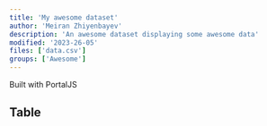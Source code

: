 ```yaml
---
title: 'My awesome dataset'
author: 'Meiran Zhiyenbayev'
description: 'An awesome dataset displaying some awesome data'
modified: '2023-26-05'
files: ['data.csv']
groups: ['Awesome']
---
```


Built with PortalJS

## Table

<Table url="data.csv" />